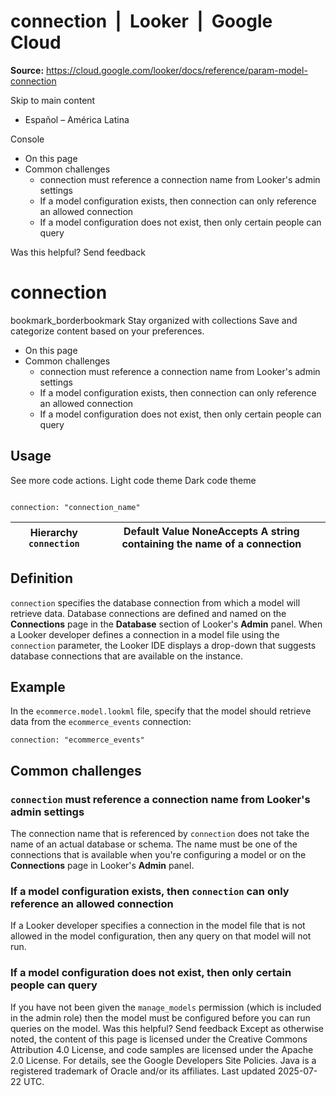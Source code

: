 # connection  |  Looker  |  Google Cloud

**Source:** https://cloud.google.com/looker/docs/reference/param-model-connection

Skip to main content 
  * Español – América Latina

Console 


  * On this page
  * Common challenges
    * connection must reference a connection name from Looker's admin settings
    * If a model configuration exists, then connection can only reference an allowed connection
    * If a model configuration does not exist, then only certain people can query




Was this helpful?
Send feedback 
#  connection
bookmark_borderbookmark Stay organized with collections  Save and categorize content based on your preferences.
  * On this page
  * Common challenges
    * connection must reference a connection name from Looker's admin settings
    * If a model configuration exists, then connection can only reference an allowed connection
    * If a model configuration does not exist, then only certain people can query


## Usage
See more code actions.
Light code theme
Dark code theme
```

connection: "connection_name"

```

Hierarchy `connection` |  Default Value NoneAccepts A string containing the name of a connection   
---|---  
## Definition
`connection` specifies the database connection from which a model will retrieve data. Database connections are defined and named on the **Connections** page in the **Database** section of Looker's **Admin** panel.
When a Looker developer defines a connection in a model file using the `connection` parameter, the Looker IDE displays a drop-down that suggests database connections that are available on the instance.
## Example
In the `ecommerce.model.lookml` file, specify that the model should retrieve data from the `ecommerce_events` connection:
```
connection: "ecommerce_events"

```

## Common challenges
###  `connection` must reference a connection name from Looker's admin settings
The connection name that is referenced by `connection` does not take the name of an actual database or schema. The name must be one of the connections that is available when you're configuring a model or on the **Connections** page in Looker's **Admin** panel.
### If a model configuration exists, then `connection` can only reference an allowed connection
If a Looker developer specifies a connection in the model file that is not allowed in the model configuration, then any query on that model will not run.
### If a model configuration does not exist, then only certain people can query
If you have not been given the `manage_models` permission (which is included in the admin role) then the model must be configured before you can run queries on the model.
Was this helpful?
Send feedback 
Except as otherwise noted, the content of this page is licensed under the Creative Commons Attribution 4.0 License, and code samples are licensed under the Apache 2.0 License. For details, see the Google Developers Site Policies. Java is a registered trademark of Oracle and/or its affiliates.
Last updated 2025-07-22 UTC.


